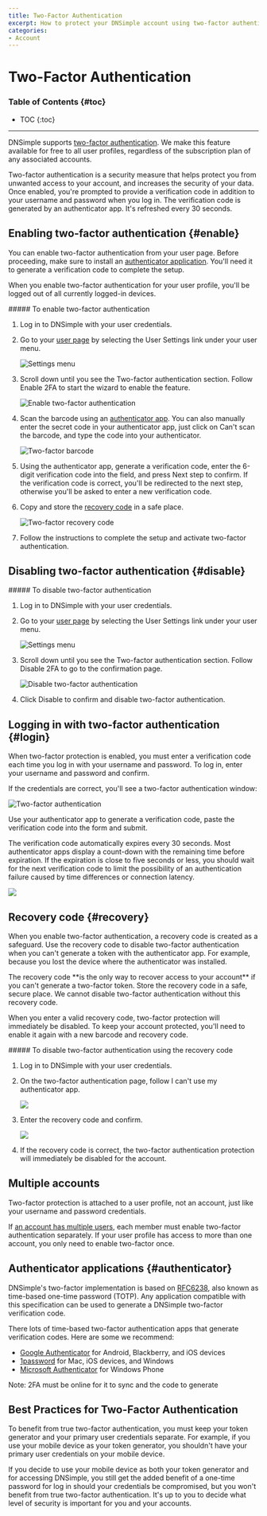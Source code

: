 ```yaml
---
title: Two-Factor Authentication
excerpt: How to protect your DNSimple account using two-factor authentication.
categories:
- Account
---
```


# Two-Factor Authentication

### Table of Contents {#toc}

* TOC
{:toc}

---

DNSimple supports [two-factor authentication](https://en.wikipedia.org/wiki/Two-factor_authentication). We make this feature available for free to all user profiles, regardless of the subscription plan of any associated accounts.

Two-factor authentication is a security measure that helps protect you from unwanted access to your account, and increases the security of your data. Once enabled, you're prompted to provide a verification code in addition to your username and password when you log in. The verification code is generated by an authenticator app. It's refreshed every 30 seconds.

## Enabling two-factor authentication {#enable}

You can enable two-factor authentication from your user page. Before proceeding, make sure to install an [authenticator application](#authenticator). You'll need it to generate a verification code to complete the setup.

When you enable two-factor authentication for your user profile, you'll be logged out of all currently logged-in devices.

<div class="section-steps" markdown="1">
##### To enable two-factor authentication

1.  Log in to DNSimple with your user credentials.
1.  Go to your [user page](https://dnsimple.com/user) by selecting the <label>User Settings</label> link under your user menu.

    ![Settings menu](/files/access-user-settings.jpg)

1.  Scroll down until you see the <label>Two-factor authentication</label> section. Follow <label>Enable 2FA</label> to start the wizard to enable the feature.

    ![Enable two-factor authentication](/files/user-2fa-enable-link.png)

1.  Scan the barcode using an [authenticator app](#authenticator). You can also manually enter the secret code in your authenticator app, just click on <label>Can't scan the barcode</label>, and type the code into your authenticator.

    ![Two-factor barcode](/files/2fa-barcode.png)

1.  Using the authenticator app, generate a verification code, enter the 6-digit verification code into the field, and press <label>Next step</label> to confirm. If the verification code is correct, you'll be redirected to the next step, otherwise you'll be asked to enter a new verification code.

1.  Copy and store the [recovery code](#recovery-code) in a safe place.

    ![Two-factor recovery code](/files/2fa-recovery-code.png)

1.  Follow the instructions to complete the setup and activate two-factor authentication.

</div>


## Disabling two-factor authentication {#disable}

<div class="section-steps" markdown="1">
##### To disable two-factor authentication

1.  Log in to DNSimple with your user credentials.
1.  Go to your [user page](https://dnsimple.com/user) by selecting the <label>User Settings</label> link under your user menu.

    ![Settings menu](/files/access-user-settings.jpg)

1.  Scroll down until you see the <label>Two-factor authentication</label> section. Follow <label>Disable 2FA</label> to go to the confirmation page.

    ![Disable two-factor authentication](/files/user-2fa-disable-link.png)

1.  Click <label>Disable</label> to confirm and disable two-factor authentication.
</div>


## Logging in with two-factor authentication {#login}

When two-factor protection is enabled, you must enter a verification code each time you log in with your username and password. To log in, enter your username and password and confirm.

If the credentials are correct, you'll see a two-factor authentication window:

![Two-factor authentication](/files/2fa-login.png)

Use your authenticator app to generate a verification code, paste the verification code into the form and submit.

The verification code automatically expires every 30 seconds. Most authenticator apps display a count-down with the remaining time before expiration. If the expiration is close to five seconds or less, you should wait for the next verification code to limit the possibility of an authentication failure caused by time differences or connection latency.

![](/files/2fa-code-expiration.png)


## Recovery code {#recovery}

When you enable two-factor authentication, a recovery code is created as a safeguard. Use the recovery code to disable two-factor authentication when you can't generate a token with the authenticator app. For example, because you lost the device where the authenticator was installed.

<warning>
The recovery code **is the only way to recover access to your account** if you can't generate a two-factor token. Store the recovery code in a safe, secure place. We cannot disable two-factor authentication without this recovery code.
</warning>

When you enter a valid recovery code, two-factor protection will immediately be disabled. To keep your account protected, you'll need to enable it again with a new barcode and recovery code.

<div class="section-steps" markdown="1">
##### To disable two-factor authentication using the recovery code

1.  Log in to DNSimple with your user credentials.

1.  On the two-factor authentication page, follow <label>I can't use my authenticator app</label>.

    ![](/files/2fa-recovery-link.png)

1.  Enter the recovery code and confirm.

    ![](/files/2fa-recovery.png)

1.  If the recovery code is correct, the two-factor authentication protection will immediately be disabled for the account.
</div>


## Multiple accounts

Two-factor protection is attached to a user profile, not an account, just like your username and password credentials.

If [an account has multiple users](/articles/account-users), each member must enable two-factor authentication separately. If your user profile has access to more than one account, you only need to enable two-factor once.


## Authenticator applications {#authenticator}

DNSimple's two-factor implementation is based on [RFC6238](https://tools.ietf.org/html/rfc6238), also known as time-based one-time password (TOTP). Any application compatible with this specification can be used to generate a DNSimple two-factor verification code.

There lots of time-based two-factor authentication apps that generate verification codes. Here are some we recommend:

- [Google Authenticator](https://support.google.com/accounts/answer/1066447) for Android, Blackberry, and iOS devices
- [1password](https://agilebits.com/onepassword) for Mac, iOS devices, and Windows
- [Microsoft Authenticator](http://www.windowsphone.com/en-us/store/app/authenticator/e7994dbc-2336-4950-91ba-ca22d653759b) for Windows Phone

<warning>
Note: 2FA must be online for it to sync and the code to generate
</warning>

## Best Practices for Two-Factor Authentication

To benefit from true two-factor authentication, you must keep your token generator and your primary user credentials separate. For example, if you use your mobile device as your token generator, you shouldn't have your primary user credentials on your mobile device.

If you decide to use your mobile device as both your token generator and for accessing DNSimple, you still get the added benefit of a one-time password for log in should your credentials be compromised, but you won't benefit from true two-factor authentication. It's up to you to decide what level of security is important for you and your accounts.
